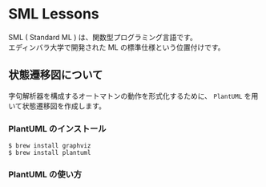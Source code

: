 # SML Lessons

SML ( Standard ML ) は、関数型プログラミング言語です。  
エディンバラ大学で開発された ML の標準仕様という位置付けです。


## 状態遷移図について

字句解析器を構成するオートマトンの動作を形式化するために、 ``PlantUML`` を用いて状態遷移図を作成します。  

### PlantUML のインストール

```
$ brew install graphviz
$ brew install plantuml
```

### PlantUML の使い方
